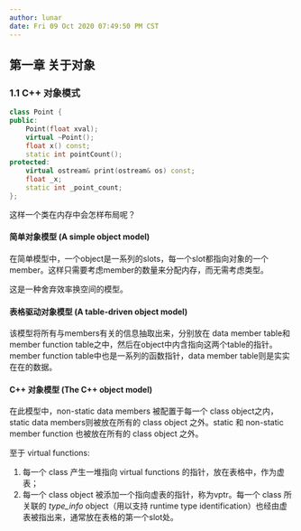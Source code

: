 ```yaml
---
author: lunar
date: Fri 09 Oct 2020 07:49:50 PM CST
---
```


## 第一章 关于对象

### 1.1 C++ 对象模式

```c++
class Point {
public:
    Point(float xval);
    virtual ~Point();
   	float x() const;
    static int pointCount();
protected:
    virtual ostream& print(ostream& os) const;
    float _x;
    static int _point_count;
};
```

这样一个类在内存中会怎样布局呢？

#### 简单对象模型 (A simple object model)

在简单模型中，一个object是一系列的slots，每一个slot都指向对象的一个member。这样只需要考虑member的数量来分配内存，而无需考虑类型。

这是一种舍弃效率换空间的模型。

#### 表格驱动对象模型 (A table-driven object model)

该模型将所有与members有关的信息抽取出来，分别放在 data member table和member function table之中，然后在object中内含指向这两个table的指针。member function table中也是一系列的函数指针，data member table则是实实在在的数据。

#### C++ 对象模型 (The C++ object model)

在此模型中，non-static data members 被配置于每一个 class object之内，static data members则被放在所有的 class object 之外。static 和 non-static member function 也被放在所有的 class object 之外。

至于 virtual functions:

1.  每一个 class 产生一堆指向 virtual functions 的指针，放在表格中，作为虚表；
2.  每一个 class object 被添加一个指向虚表的指针，称为vptr。每一个 class 所关联的 *type_info* object（用以支持 runtime type identification）也经由虚表被指出来，通常放在表格的第一个slot处。